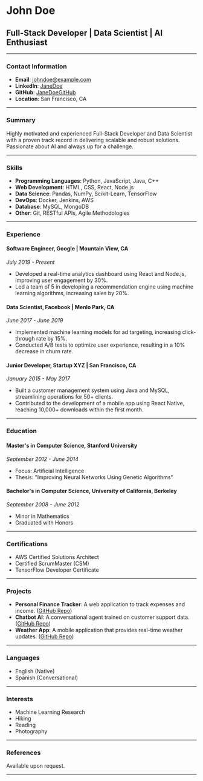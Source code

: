 # John Doe

## Full-Stack Developer | Data Scientist | AI Enthusiast

---

### Contact Information

- **Email**: johndoe@example.com
- **LinkedIn**: [JaneDoe](https://www.linkedin.com/in/johndoe/)
- **GitHub**: [JaneDoeGitHub](https://github.com/JohnDoeGitHub)
- **Location**: San Francisco, CA

---

### Summary

Highly motivated and experienced Full-Stack Developer and Data Scientist with a proven track record in delivering scalable and robust solutions. Passionate about AI and always up for a challenge.

---

### Skills

- **Programming Languages**: Python, JavaScript, Java, C++
- **Web Development**: HTML, CSS, React, Node.js
- **Data Science**: Pandas, NumPy, Scikit-Learn, TensorFlow
- **DevOps**: Docker, Jenkins, AWS
- **Database**: MySQL, MongoDB
- **Other**: Git, RESTful APIs, Agile Methodologies

---

### Experience

#### **Software Engineer, Google | Mountain View, CA**
*July 2019 - Present*

- Developed a real-time analytics dashboard using React and Node.js, improving user engagement by 30%.
- Led a team of 5 in developing a recommendation engine using machine learning algorithms, increasing sales by 20%.

#### **Data Scientist, Facebook | Menlo Park, CA**
*June 2017 - June 2019*

- Implemented machine learning models for ad targeting, increasing click-through rate by 15%.
- Conducted A/B tests to optimize user experience, resulting in a 10% decrease in churn rate.

#### **Junior Developer, Startup XYZ | San Francisco, CA**
*January 2015 - May 2017*

- Built a customer management system using Java and MySQL, streamlining operations for 50+ clients.
- Contributed to the development of a mobile app using React Native, reaching 10,000+ downloads within the first month.

---

### Education

#### **Master's in Computer Science, Stanford University**
*September 2012 - June 2014*

- Focus: Artificial Intelligence
- Thesis: "Improving Neural Networks Using Genetic Algorithms"

#### **Bachelor's in Computer Science, University of California, Berkeley**
*September 2008 - June 2012*

- Minor in Mathematics
- Graduated with Honors

---

### Certifications

- AWS Certified Solutions Architect
- Certified ScrumMaster (CSM)
- TensorFlow Developer Certificate

---

### Projects

- **Personal Finance Tracker**: A web application to track expenses and income. ([GitHub Repo](https://github.com/JaneDoeGitHub/finance-tracker))
- **Chatbot AI**: A conversational agent trained on customer support data. ([GitHub Repo](https://github.com/JaneDoeGitHub/chatbot-ai))
- **Weather App**: A mobile application that provides real-time weather updates. ([GitHub Repo](https://github.com/JaneDoeGitHub/weather-app))

---

### Languages

- English (Native)
- Spanish (Conversational)

---

### Interests

- Machine Learning Research
- Hiking
- Reading
- Photography

---

### References

Available upon request.

---
